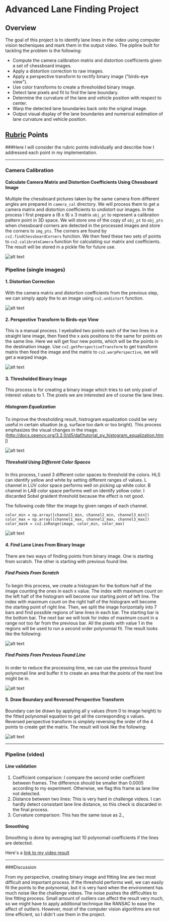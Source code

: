 # Advanced Lane Finding Project

## Overview

The goal of this project is to identify lane lines in the video using computer vision techeniques and mark them in the output video. The pipline built for tackling the problem is the following:

* Compute the camera calibration matrix and distortion coefficients given a set of chessboard images.
* Apply a distortion correction to raw images.
* Apply a perspective transform to rectify binary image ("birds-eye view").
* Use color transforms to create a thresholded binary image.
* Detect lane pixels and fit to find the lane boundary.
* Determine the curvature of the lane and vehicle position with respect to center.
* Warp the detected lane boundaries back onto the original image.
* Output visual display of the lane boundaries and numerical estimation of lane curvature and vehicle position.

[//]: # (Image References)

[image1]: ./images/image1.png "1"
[image2]: ./images/image2.png "2"
[image3]: ./images/image3.png "3"
[image4]: ./images/image4.png "4"
[image5]: ./images/image5.png "5"
[image6]: ./images/image6.png "6"
[image7]: ./images/image7.png "7"
[image8]: ./images/image8.png "8"
[video1]: ./videos/project_video_output.mp4 "Video"


## [Rubric](https://review.udacity.com/#!/rubrics/571/view) Points
###Here I will consider the rubric points individually and describe how I addressed each point in my implementation.

---
### Camera Calibration

#### Calculate Camera Matrix and Distortion Coefficients Using Chessboard Image

Multiple the chessboard pictures taken by the same camera from different angles are prepared in `camera_cal` directory. We will process them to get a camera matrix and distortion coefficients to undistort our images.
In the process I first prepare a (6 x 9) x 3 matrix `obj_pt` to represent a calibration pattern point in 3D space. We will store one of the copy of `obj_pt` to `obj_pts` when chessboard corners are detected in the processed images and store the corners to `img_pts`. The corners are found by `cv2.findChessboardCorners` function. We then feed these two sets of points to `cv2.calibrateCamera` function for calculating our matrix and coefficients. The result will be stored in a pickle file for future use.

![alt text][image1]


### Pipeline (single images)

#### 1. Distortion Correction

With the camera matrix and distortion coefficients from the previous step, we can simply apply the to an image using `cv2.undistort` function.

![alt text][image2]

#### 2. Perspective Transform to Birds-eye View

This is a manual process. I eyeballed two points each of the two lines in a straight lane image, then fixed the x axis positions to the same for points on the same line. Here we will get four new points, which will be the points in the destination image. Use `cv2.getPerspectiveTransform` to get transform matrix then feed the image and the matrix to `cv2.warpPerspective`, we will get a warped image.

![alt text][image3]

#### 3. Thresholded Binary Image

This process is for creating a binary image which tries to set only pixel of interest values to 1. The pixels we are interested are of course the lane lines.

##### Histogram Equalization

To improve the thresholding result, histrogram equalization could be very useful in certain situation (e.g. surface too dark or too bright). This process emphasizes the visual changes in the image. (http://docs.opencv.org/3.2.0/d5/daf/tutorial_py_histogram_equalization.html)

![alt text][image4]

##### Threshold Using Different Color Spaces

In this process, I used 3 different color spaces to threshold the colors. HLS can identify yellow and white by setting different ranges of values. L channel in LUV color space performs well on picking up white color. B channel in LAB color space performs well on identify yellow color. I discarded Sobel graident threshold because the effect is not good.

The following code filter the image by given ranges of each channel.
```
color_min = np.array([channel1_min, channel2_min, channel3_min])
color_max = np.array([channel1_max, channel2_max, channel3_max])
color_mask = cv2.inRange(image, color_min, color_max)
```

![alt text][image5]


#### 4. Find Lane Lines From Binary Image

There are two ways of finding points from binary image. One is starting from scratch. The other is starting with previous found line.

##### Find Points From Scratch

To begin this process, we create a histogram for the bottom half of the image counting the ones in each x value. The index with maximum count on the left half of the histogram will become our starting point of left line. The index with maximum count on the right half of the histogram will become the starting point of right line.
Then, we split the image horizontally into 7 bars and find possible regions of lane lines in each bar. The starting bar is the bottom bar. The next bar we will look for index of maximum count in a range not too far from the previous bar. All the pixels with value 1 in the regions will be used to run a second order polynomial fit. The result looks like the following:

![alt text][image6]

##### Find Points From Previous Found Line

In order to reduce the processing time, we can use the previous found polynomail line and buffer it to create an area that the points of the next line might be in.

![alt text][image7]


#### 5. Draw Boundary and Reversed Perspective Transform

Boundary can be drawn by applying all y values (from 0 to image height) to the fitted polynomail equation to get all the corresponding x values. Reversed perspective transform is simplely reversing the order of the 4 points to create get the matrix. The result will look like the following:

![alt text][image8]

---

### Pipeline (video)

#### Line validation

1. Coefficient comparison: I compare the second order coefficient between frames. The difference should be smaller than 0.0005 according to my experiment. Otherwise, we flag this frame as lane line not detected.
2. Distance between two lines: This is very hard in challenge videos. I can hardly detect consistant lane line distance, so this check is discarded in the final process.
3. Curvature comparison: This has the same issue as 2.,

#### Smoothing

Smoothing is done by averaging last 10 polynomail coefficients if the lines are detected.


Here's a [link to my video result][video1]

---

###Discussion

From my perspective, creating binary image and fitting line are two most difficult and important process. If the threshold performs well, we can easily fit the points to the polynomial, but it is very hard when the environment has much noise like the challenge videos. The noise pushes the difficulties to line fitting process. Small amount of outliers can affect the result very much, so we might have to apply additional technique like RANSAC to ease the affect of outliers. However, most of the computer vision algorithms are not time efficient, so I didn't use them in the project.
